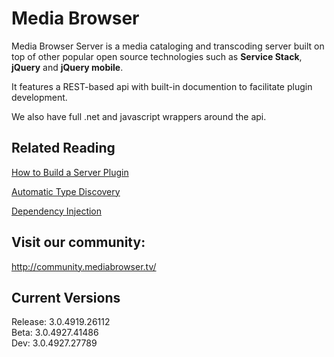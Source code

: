 Media Browser
============

Media Browser Server is a media cataloging and transcoding server built on top of other popular open source technologies such as **Service Stack**, **jQuery** and **jQuery mobile**.

It features a REST-based api with built-in documention to facilitate plugin development.

We also have full .net and javascript wrappers around the api.


## Related Reading ##

[How to Build a Server Plugin](https://github.com/MediaBrowser/MediaBrowser/wiki/How-to-build-a-Server-Plugin "How to build a server plugin")

[Automatic Type Discovery](https://github.com/MediaBrowser/MediaBrowser/wiki/Automatic-Type-Discovery "Automatic Type Discovery")

[Dependency Injection](https://github.com/MediaBrowser/MediaBrowser/wiki/Dependency-Injection "Dependency Injection")

## Visit our community: ##

http://community.mediabrowser.tv/

## Current Versions ##

Release: 3.0.4919.26112<br/>
Beta: 3.0.4927.41486<br/>
Dev: 3.0.4927.27789